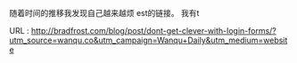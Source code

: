 随着时间的推移我发现自己越来越烦 
 est的链接。 
 我有t 
   
  URL : http://bradfrost.com/blog/post/dont-get-clever-with-login-forms/?utm_source=wanqu.co&utm_campaign=Wanqu+Daily&utm_medium=website